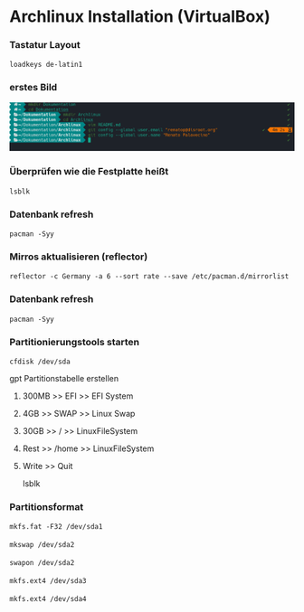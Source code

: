 # Archlinux Installation (VirtualBox)

### Tastatur Layout
	loadkeys de-latin1
### erstes Bild
![Alt-text](Bilder/git_repository.png)

### Überprüfen wie die Festplatte heißt

	lsblk
### Datenbank refresh
	pacman -Syy
### Mirros aktualisieren (reflector)
	reflector -c Germany -a 6 --sort rate --save /etc/pacman.d/mirrorlist
### Datenbank refresh
	pacman -Syy
### Partitionierungstools starten
	cfdisk /dev/sda
gpt Partitionstabelle erstellen
1. 300MB >> EFI >> EFI System
2. 4GB >> SWAP >> Linux Swap
3. 30GB >> / >> LinuxFileSystem
4. Rest >> /home >> LinuxFileSystem
5. Write >> Quit

	lsblk
### Partitionsformat
	mkfs.fat -F32 /dev/sda1

	mkswap /dev/sda2

	swapon /dev/sda2

	mkfs.ext4 /dev/sda3

	mkfs.ext4 /dev/sda4
